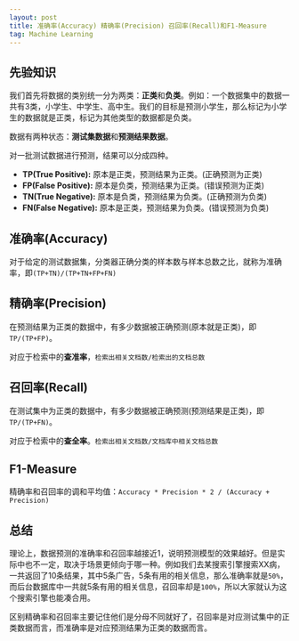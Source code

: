 ```yaml
---
layout: post
title: 准确率(Accuracy) 精确率(Precision) 召回率(Recall)和F1-Measure
tag: Machine Learning
---
```

## 先验知识
我们首先将数据的类别统一分为两类：**正类**和**负类**。例如：一个数据集中的数据一共有3类，小学生、中学生、高中生。我们的目标是预测小学生，那么标记为小学生的数据就是正类，标记为其他类型的数据都是负类。

数据有两种状态：**测试集数据**和**预测结果数据**。

对一批测试数据进行预测，结果可以分成四种。
* **TP(True Positive):** 原本是正类，预测结果为正类。(正确预测为正类)
* **FP(False Positive):** 原本是负类，预测结果为正类。(错误预测为正类)
* **TN(True Negative):** 原本是负类，预测结果为负类。(正确预测为负类)
* **FN(False Negative):** 原本是正类，预测结果为负类。(错误预测为负类)
## 准确率(Accuracy)
对于给定的测试数据集，分类器正确分类的样本数与样本总数之比，就称为准确率，即`(TP+TN)/(TP+TN+FP+FN)`
## 精确率(Precision)
在预测结果为正类的数据中，有多少数据被正确预测(原本就是正类)，即`TP/(TP+FP)`。

对应于检索中的**查准率**，`检索出相关文档数/检索出的文档总数`
## 召回率(Recall)
在测试集中为正类的数据中，有多少数据被正确预测(预测结果是正类)，即`TP/(TP+FN)`。

对应于检索中的**查全率**。`检索出相关文档数/文档库中相关文档总数`
## F1-Measure
精确率和召回率的调和平均值：`Accuracy * Precision * 2 / (Accuracy + Precision)`
## 总结
理论上，数据预测的准确率和召回率越接近1，说明预测模型的效果越好。但是实际中也不一定，取决于场景更倾向于哪一种。例如我们去某搜索引擎搜索XX病，一共返回了10条结果，其中5条广告，5条有用的相关信息，那么准确率就是`50%`，而后台数据库中一共就5条有用的相关信息，召回率却是`100%`，所以大家就认为这个搜索引擎也能凑合用。

区别精确率和召回率主要记住他们是分母不同就好了，召回率是对应测试集中的正类数据而言，而准确率是对应预测结果为正类的数据而言。